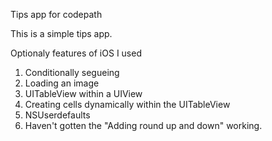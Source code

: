 Tips app for codepath

This is a simple tips app. 

Optionaly features of iOS I used
1. Conditionally segueing
2. Loading an image
3. UITableView within a UIView
4. Creating cells dynamically within the UITableView
5. NSUserdefaults 
6. Haven't gotten the "Adding round up and down" working. 